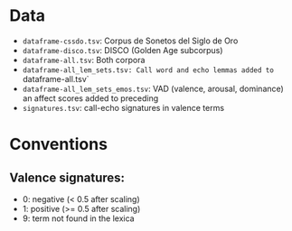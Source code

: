 # Data

- `dataframe-cssdo.tsv`: Corpus de Sonetos del Siglo de Oro
- `dataframe-disco.tsv`: DISCO (Golden Age subcorpus)
- `dataframe-all.tsv`: Both corpora
- `dataframe-all_lem_sets.tsv: Call word and echo lemmas added to `dataframe-all.tsv`
- `dataframe-all_lem_sets_emos.tsv`: VAD (valence, arousal, dominance) an affect scores added to preceding
- `signatures.tsv`: call-echo signatures in valence terms

# Conventions

## Valence signatures:
- 0: negative (< 0.5 after scaling)
- 1: positive (>= 0.5 after scaling)
- 9: term not found in the lexica